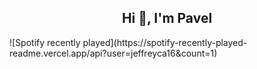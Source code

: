<h2 align="center">Hi 👋, I'm Pavel</h2>
![Spotify recently played](https://spotify-recently-played-readme.vercel.app/api?user=jeffreyca16&count=1)
